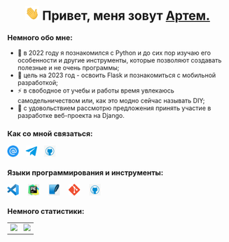 <h1 align="center"><img src="./images/Hi.gif" width="32" height="32"> Привет, меня зовут <a href="https://t.me/gartemKAF" target="_blank">Артем.</a>

### Немного обо мне:
- 🌱 в 2022 году я познакомился с Python и до сих пор изучаю его особенности и другие инструменты, которые позволяют создавать полезные и не очень программы;
- 🥅 цель на 2023 год - освоить Flask и познакомиться с мобильной разработкой;
- ⚡ в свободное от учебы и работы время увлекаюсь самодельничеством или, как это модно сейчас называть DIY;
- 👯 с удовольствием рассмотрю предложения принять участие в разработке веб-проекта на Django.

### Как со мной связаться:

<a href="mailto:kaf-artem@yandex.ru"><img src="./images/email.png" width="26"></a>
&nbsp;&nbsp;
<a href="https://t.me/ArtemKAF"><img src="./images/telegram.png" width="26"></a>
&nbsp;&nbsp;
<a href="https://github.com/ArtemKAF"><img src="./images/github.png" width="26"></a>

### Языки программирования и инструменты:

<img alt="VSCode" width="26px" src="./images/vscode.png" style="padding-right:5px;" />
&nbsp;&nbsp;
<img alt="PyCharm" width="26px" src="./images/pycharm.png" style="padding-right:5px;" />
&nbsp;&nbsp;
<img alt="SQLite" width="26px" src="./images/sqlite.png" style="padding-right:5px;" />
&nbsp;&nbsp;
<img alt="Git" width="26px" src="./images/git.png" style="padding-right:5px;" />
&nbsp;&nbsp;
<img alt="GitHub" width="26px" src="./images/github.png" style="padding-right:5px;" />

### Немного статистики:

<table>
<tr>
<td>
<picture>
<source
  srcset="https://github-readme-stats.vercel.app/api/top-langs/?username=ArtemKAF&layout=compact"
/>
<img src="https://github-readme-stats.vercel.app/api/top-langs/?username=ArtemKAF&layouts=compact" />
</picture>
</td>
<td>
  <img src="https://www.codewars.com/users/ArtemKAF/badges/large"/>
</td>
</tr>
</table>
